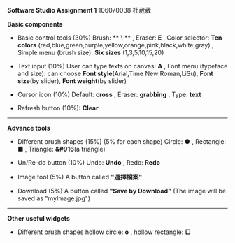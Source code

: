**Software Studio Assignment 1**
106070038 杜葳葳

**Basic components**

*  Basic control tools (30%)
	Brush: ** \ ** ,
	Eraser: **E** , 
	Color selector: **Ten colors** (red,blue,green,purple,yellow,orange,pink,black,white,gray) , 
	Simple menu (brush size): **Six sizes** (1,3,5,10,15,20)
	

*  Text input (10%)
	User can type texts on canvas: **A** , 
	Font menu (typeface and size): can choose **Font style**(Arial,Time New Roman,LiSu), **Font size**(by slider), **Font weight**(by slider)
	

*  Cursor icon (10%)
	Default: **cross** , 
	Eraser: **grabbing** , 
	Type: **text**
	

*  Refresh button (10%): **Clear**

--------------------

**Advance tools**

*  Different brush shapes (15%) (5% for each shape)
	Circle: **●** , 
	Rectangle: **■** , 
	Triangle: **&#916**(a triangle)
	

*  Un/Re-do button (10%)
	Undo: **Undo** , 
	Redo: **Redo**
	

*  Image tool (5%)
	A button called **"選擇檔案"**
	

*  Download (5%)
    A button called **"Save by Download"**
	(The image will be saved as "myImage.jpg")
	
--------------------	

**Other useful widgets**

*  Different brush shapes
		hollow circle: **o** , 
		hollow rectangle: **□**
	
	